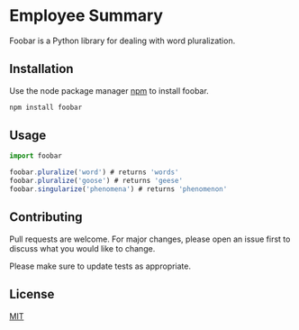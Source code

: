 # Employee Summary

Foobar is a Python library for dealing with word pluralization.

## Installation

Use the node package manager [npm](https://nodejs.org/en/) to install foobar.

```bash
npm install foobar
```

## Usage

```node.js
import foobar

foobar.pluralize('word') # returns 'words'
foobar.pluralize('goose') # returns 'geese'
foobar.singularize('phenomena') # returns 'phenomenon'
```

## Contributing
Pull requests are welcome. For major changes, please open an issue first to discuss what you would like to change.

Please make sure to update tests as appropriate.

## License
[MIT](https://choosealicense.com/licenses/mit/)
